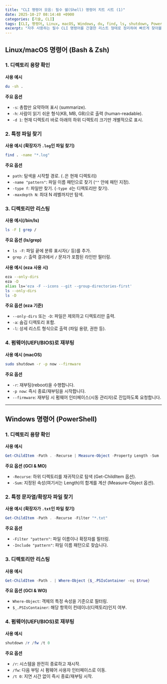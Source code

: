 ```yaml
---
title: "CLI 명령어 모음: 필수 쉘(Shell) 명령어 치트 시트 (1)"
date: 2025-10-27 08:14:48 +0900
categories: [기술, CLI]
tags: [CLI, 명령어, Linux, macOS, Windows, du, find, ls, shutdown, PowerShell]
excerpt: "자주 사용하는 필수 CLI 명령어를 간결한 리스트 형태로 정리하여 빠르게 찾아볼 수 있도록 돕는 치트 시트입니다."
---
```


## Linux/macOS 명령어 (Bash & Zsh)

### 1. 디렉토리 용량 확인

**사용 예시**

```bash
du -sh .
````

**주요 옵션**

  - `-s`: 총합만 요약하여 표시 (summarize).
  - `-h`: 사람이 읽기 쉬운 형식(KB, MB, GB)으로 출력 (human-readable).
  - `-d 1`: 현재 디렉토리 바로 아래의 하위 디렉토리 크기만 개별적으로 표시.

### 2\. 특정 파일 찾기

**사용 예시 (확장자가 `.log`인 파일 찾기)**

```bash
find . -name "*.log"
```

**주요 옵션**

  - `path`: 탐색을 시작할 경로. (`.`은 현재 디렉토리)
  - `-name "pattern"`: 파일 이름 패턴으로 찾기 (`""` 안에 패턴 지정).
  - `-type f`: 파일만 찾기. (`-type d`는 디렉토리만 찾기).
  - `-maxdepth N`: 최대 N 레벨까지만 탐색.

### 3\. 디렉토리만 리스팅

**사용 예시(/bin/ls)**

```bash
ls -F | grep /
```

**주요 옵션 (ls/grep)**

  - `ls -F`: 파일 끝에 분류 표시자(`/` 등)를 추가.
  - `grep /`: 출력 결과에서 `/` 문자가 포함된 라인만 필터링.

**사용 예시 (eza 사용 시)**

```bash
eza --only-dirs
eza -D
alias ls='eza -F --icons --git --group-directories-first'
ls --only-dirs
ls -D
```

**주요 옵션 (eza 기준)**

  - `--only-dirs` 또는 `-D`: 파일은 제외하고 디렉토리만 출력.
  - `-a`: 숨김 디렉토리 포함.
  - `-l`: 상세 리스트 형식으로 출력 (파일 용량, 권한 등).

### 4\. 펌웨어(UEFI/BIOS)로 재부팅

**사용 예시 (macOS)**

```bash
sudo shutdown -r -p now --firmware
```

**주요 옵션**

  - `-r`: 재부팅(reboot)을 수행합니다.
  - `-p now`: 즉시 종료/재부팅을 시작합니다.
  - `--firmware`: 재부팅 시 펌웨어 인터페이스(시동 관리자)로 진입하도록 요청합니다.

-----

## Windows 명령어 (PowerShell)

### 1\. 디렉토리 용량 확인

**사용 예시**

```powershell
Get-ChildItem -Path . -Recurse | Measure-Object -Property Length -Sum
```

**주요 옵션 (GCI & MO)**

  - `-Recurse`: 하위 디렉토리를 재귀적으로 탐색 (Get-ChildItem 옵션).
  - `-Sum`: 지정된 속성(여기서는 Length)의 합계를 계산 (Measure-Object 옵션).

### 2\. 특정 문자열/확장자 파일 찾기

**사용 예시 (확장자가 `.txt`인 파일 찾기)**

```powershell
Get-ChildItem -Path . -Recurse -Filter "*.txt"
```

**주요 옵션**

  - `-Filter "pattern"`: 파일 이름이나 확장자를 필터링.
  - `-Include "pattern"`: 파일 이름 패턴으로 찾습니다.

### 3\. 디렉토리만 리스팅

**사용 예시**

```powershell
Get-ChildItem -Path . | Where-Object {$_.PSIsContainer -eq $true}
```

**주요 옵션 (GCI & WO)**

  - `Where-Object`: 객체의 특정 속성을 기준으로 필터링.
  - `$_.PSIsContainer`: 해당 항목이 컨테이너(디렉토리)인지 여부.

### 4\. 펌웨어(UEFI/BIOS)로 재부팅

**사용 예시**

```powershell
shutdown /r /fw /t 0
```

**주요 옵션**

  - `/r`: 시스템을 완전히 종료하고 재시작.
  - `/fw`: 다음 부팅 시 펌웨어 사용자 인터페이스로 이동.
  - `/t 0`: 지연 시간 없이 즉시 종료/재부팅 시작.

<!-- end list -->